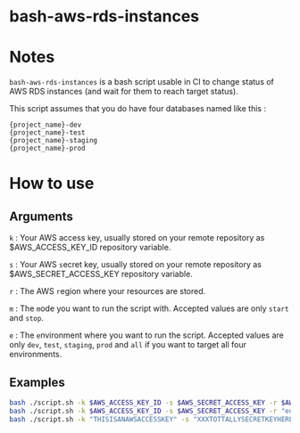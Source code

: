 # bash-aws-rds-instances

# Notes

```bash-aws-rds-instances``` is a bash script usable in CI to change status of AWS RDS instances (and wait for them to reach target status).


This script assumes that you do have four databases named like this :
```
{project_name}-dev
{project_name}-test
{project_name}-staging
{project_name}-prod
```


# How to use
## Arguments
`k` : Your AWS access `k`ey, usually stored on your remote repository as $AWS_ACCESS_KEY_ID repository variable.

`s` : Your AWS `s`ecret key, usually stored on your remote repository as $AWS_SECRET_ACCESS_KEY repository variable.

`r` : The AWS `r`egion where your resources are stored.

`m` : The `m`ode you want to run the script with. Accepted values are only `start` and `stop`.

`e` : The `e`nvironment where you want to run the script. Accepted values are only `dev`, `test`, `staging`, `prod` and `all` if you want to target all four environments.

## Examples

```bash
bash ./script.sh -k $AWS_ACCESS_KEY_ID -s $AWS_SECRET_ACCESS_KEY -r $AWS_DEFAULT_REGION -m "start" -e "all"
bash ./script.sh -k $AWS_ACCESS_KEY_ID -s $AWS_SECRET_ACCESS_KEY -r "eu-west-3" -m "stop" -e "staging"
bash ./script.sh -k "THISISANAWSACCESSKEY" -s "XXXTOTTALLYSECRETKEYHEREXXX" -r $AWS_DEFAULT_REGION -m "start" -e "dev"
```